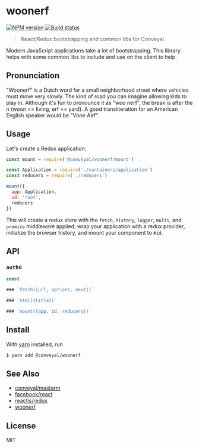 # woonerf

[![NPM version][npm-image]][npm-url]
[![Build status][travis-image]][travis-url]

> React/Redux bootstrapping and common libs for Conveyal.

Modern JavaScript applications take a lot of bootstrapping. This library helps with some common libs to include and use on the client to help.

## Pronunciation

"Woonerf" is a Dutch word for a small neighborhood street where vehicles must move very slowly. The kind of road you can imagine allowing kids to play in. Although it's fun to pronounce it as "woo nerf", the break is after the n (woon == living, erf == yard). A good transliteration for an American English speaker would be "Vone Airf".

## Usage

Let's create a Redux application:

```js
const mount = require('@conveyal/woonerf/mount')

const Application = require('./containers/application')
const reducers = require('./reducers')

mount({
  app: Application,
  id: 'root',
  reducers
})
```

This will create a redux store with the `fetch`, `history`, `logger`, `multi`, and `promise` middleware applied, wrap your application with a redux provider, initialize the browser history, and mount your component to `#id`.

## API

### `auth0`

```js
const

### `fetch({url, options, next})`

### `html({title})`

### `mount({app, id, reducers})`
```

## Install

With [yarn](https://yarnpkg.com/) installed, run

```sh
$ yarn add @conveyal/woonerf
```

## See Also

- [conveyal/mastarm](https://github.com/conveyal/mastarm)
- [facebook/react](https://github.com/facebook/react)
- [reactjs/redux](https://github.com/reactjs/redux)
- [woonerf](https://en.wikipedia.org/wiki/Woonerf)

## License

MIT

[npm-image]: https://img.shields.io/npm/v/@conveyal/woonerf.svg?maxAge=2592000&style=flat-square
[npm-url]: https://www.npmjs.com/package/@conveyal/woonerf
[travis-image]: https://img.shields.io/travis/conveyal/woonerf.svg?style=flat-square
[travis-url]: https://travis-ci.org/conveyal/woonerf
